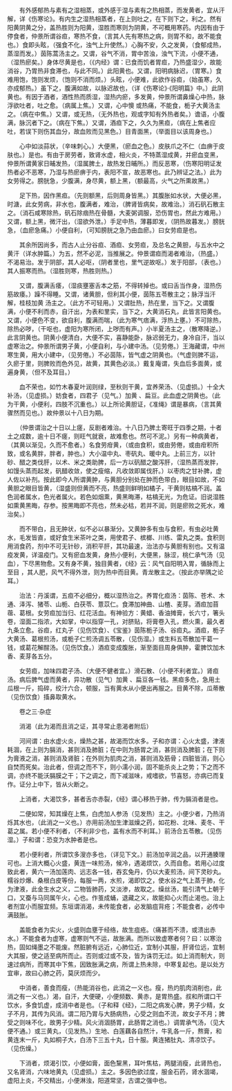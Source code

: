 <!-- { "loadSidebar": true } -->
　　有外感郁热与素有之湿相蒸，或外感于湿与素有之热相蒸，而发黄者，宜从汗解，详《伤寒论》。有内生之湿热相蒸者，在上则吐之，在下则下之，利之。然有阳黄阴黄之分，盖热胜则为阳黄，湿胜而寒则为阴黄，不可概用寒药。内因有由于停食者，仲景所谓谷疸，寒热不食，（言其人先有寒热之病，则胃不和，故不能食也。）食即头眩，（强食不化，浊气上升使然。）心胸不安，久之发黄，（食郁成热，蒸湿而发。）茵陈蒿汤主之。又谓，谷气不消，胃中苦浊，浊气下流，小便不通，（湿热瘀矣。）身体尽黄是也，（《内经》谓：已食而饥者胃疸，乃热盛湿少，故能消谷，乃胃热非食滞也，与此不同。）此阳黄也。又谓，阳明病脉迟，（胃寒。）食难用饱，饱则发烦，（饱则不消而烦。）头眩，小便难，此欲作谷疸，（始虽寒，久亦成郁热。）虽下之，腹满如故，以脉迟故也，（详《伤寒论》·《阳明篇》中。）此阴黄也。有因于酒者，酒性热而质湿，湿热内瘀，多发黄，仲景所谓鼻燥心中热，脉浮欲吐者，吐之愈。（病属上焦。）又谓，心中懊 或热痛，不能食，栀子大黄汤主之。（病在中焦。）又谓，或无热，（无外热也，观或字知有外热者矣。）谵语，小腹满，脉沉者下之。（病在下焦。）又谓，酒疸下之，久久为黑疸，（病在上焦者应吐，若误下则伤其血分，故血败而见黑色。）目青面黑，（举面目以该周身也。）

　　心中如淡蒜状，（辛味刺心。）大便黑，（瘀血之色。）皮肤爪之不仁（血痹于皮肤也。）是也。有由于房劳者，致肾水虚，相火炎，不特蒸湿成黄，并瘀血变黑，仲景所谓黄家日晡发热，（湿属脾土，故热发日晡所。）而反恶寒，（伤寒阳明证发热者必不恶寒，乃湿与热瘀痹于内，表阳不宣，故恶寒也。此乃辨证之法。）此为女劳得之。膀胱急，少腹满，身尽黄，额上黑，（额最高，火气之所熏故黑。）

　　足下热，因作黑疸。（先则额黑，后则周身皆黑。）其腹胀如水状，大便必黑，时溏，此女劳病，非水也，腹满者，难治，（脾肾皆病矣，故难治。）消石矾石散主之。（消石咸寒除热，矾石除痼热在骨髓，大麦粥调服，恐伤胃也，然此方难用。）又谓，额上黑，微汗出，（湿欲外泄。）手足中热，薄暮即发，（阴热故暮发。）膀胱急，（血瘀急痛。）小便自利，（可知膀胱之急乃由血瘀。）曰女劳疸是也。

　　其余所因尚多，而古人止分谷疸、酒疸、女劳疸，及总名之黄胆，与五水中之黄汗（详水肿篇。）为五，然不必泥，当推展之。仲景谓疸而渴者难治，（热盛。）不渴易治。发于阴部，其人必呕，（阴者里也，里气逆故呕。）发于阳部，（表也。）其人振寒而热。（湿胜则寒，热胜则热。）

　　又谓，腹满舌痿，（湿痰壅塞舌本之筋，不得转掉也。或曰舌当作身，湿热伤筋故痿。）躁不得睡。又谓，诸黄胆，但利其小便，茵陈五苓散主之；脉浮当汗解，桂枝加黄 汤主之。（此方不可轻用。）又谓肚热，热在里，当下之。又谓腹满，小便不利而赤，自汗出，为表和里实，当下之，大黄消石丸，此皆言阳黄也。又谓，小便色不变，欲自利，腹满而喘，（此为寒气痞满，浮热上壅。）不可除热，除热必哕，（干呕也，虚阳为寒所闭，上哕而有声。）小半夏汤主之，（散寒降逆。）此言阴黄也。阴黄小便清白，大便不实，喜静能卧，脉迟弱无力，身冷自汗，当以虚寒治之。仲景所谓男子黄，小便自利，与小建中汤。（见劳倦。）王海藏谓，中州寒生黄，用大小建中，（见劳倦。）不必茵陈，皆气虚之阴黄也。（气虚则脾不运，久瘀于里，则脾败而色外见，故黄，其黄色必淡。）戴复庵谓，失血后多面黄，或遍身黄，（但不及耳目。）

　　血不荣也，如竹木春夏叶润则绿，至秋则干黄，宜养荣汤、（见虚损。）十全大补汤，（见虚损。）妨食者，四君子（见气。）加黄 、扁豆。此血虚之阴黄也。（此为干黄，小便利，四肢不沉重也。）以上所论黄胆证，《准绳》谓是暴病，（言其黄骤然而见也。）故仲景以十八日为期。

　　（仲景谓治之十日以上瘥，反剧者难治。十八日乃脾土寄旺于四季之期，十者土之成数，逾十日不瘥，则旺气就衰，故难愈也。然可不泥。）另有一种病黄者，（其黄以渐见，久而不愈者。）名食劳疳黄，（或由食积，或由劳倦，或由疳积所致，或名黄胖，胖者，肿也。）大小温中丸、枣矾丸、暖中丸。上前三方，以针砂、醋之类伐肝，以术、米之类助脾，后一方以矾醋之酸泻肝，（湿热蒸而发胖，如馒头蒸而起发，矾醋收敛，使之瘦缩，凡收敛即属伐肝。）以枣肉之甘补脾，虚人佐以补剂。按此即今人所谓黄肿，与黄胆分别处在肿而色带白，眼目如故，不如黄胆之眼目皆黄，（湿盛则但黄而不亮，热盛则鲜明如橘子，干黄则枯槁不润。盖色润者属水，色光者属火。若色如烟熏，黄黑晦滞，枯槁无光，为危证。旧说湿胜如熏黄黑晦，存参。按黑晦即不亮也，然未必枯，若并不润，则是瘀败之死水，难治矣。）

　　而不带白，且无肿状，似不必以暴渐分。又黄肿多有虫与食积，有虫必吐黄水，毛发皆直，或好食生米茶叶之类，用使君子、槟榔、川练、雷丸之类。食积则用消食药，剂中不可无针砂，消积平肝，其功最速，治法亦与黄胆有别也。又有温疫发黄，详温疫门。又有瘀血发黄，身热小便利，大便黑，脉涩，桃仁承气汤（见血），下尽黑物愈。又有身不黄，独目黄者，《经》云：风气自阳明入胃，循脉而上至目 ，其人肥，风气不得外泄，则为热中而目黄。青龙散主之。（按此亦举隅之论耳。）

　　治法：丹溪谓，五疸不必细分，概以湿热治之。养胃化疸汤：茵陈、苍术、木通、泽泻、猪苓、山栀、白茯苓、薏苡仁。食滞加神曲、山楂、麦芽。酒疸加苜蓿、葛根。女劳疸加当归、红花活血。有神验方：黄蜡、香油摊膏，长六寸，箸头卷，湿面二指浓，大如掌，中以指穿一孔，对脐贴，将膏卷入孔，燃火熏，最久者九条立愈。谷疸，红丸子（见伤饮食）、《宝鉴》茵陈栀子汤、谷疸丸。酒疸，栀子大黄汤、葛根煎汤，或栀子仁煎汤调五苓散，（见伤湿。）或生料五苓散加干葛一钱，或葛花解酲汤。（见伤饮食。）酒疸变成腹胀，渐至面目周身俱肿，霍脾饮加木香、麦芽各五分。

　　女劳疸，加味四君子汤、（大便不健者宜。）滑石散、（小便不利者宜。）肾疸汤。病后脾气虚而黄者，异功散（见气）加黄 、扁豆各一钱。黑疸多危，急用土瓜根一斤，捣碎，绞汁六合，顿服，当有黄水从小便出再服之。目黄不除，瓜蒂散（见伤饮食）搐鼻取黄水。

　　卷之三·杂症

　　消渴（此为渴而且消之证，其寻常止患渴者附后）

　　河间谓：由水虚火炎，燥热之甚，故渴而饮水多。子和亦谓：心火太盛，津液耗涸，在上则为膈消，甚则消及肺脏；在中则为肠胃之消，甚则消及脾脏；在下则为膏液之消，甚则消及肾脏；在外则为肌肉之消，甚则消及筋骨；四脏皆消，则心自焚而死矣。治此者，但调之而不下，则小濡小润，固不能杀炎上之势；下之而不调，亦终不能沃膈膜之干；下之调之，而下减滋味，戒嗜欲，节喜怒，亦病已而复作。证分上中下，皆从火断之。

　　上消者，大渴饮多，甚者舌亦赤裂，《经》谓心移热于肺，传为膈消者是也。

　　二便如常，知其燥在上焦，白虎加人参汤（见发热）主之。小便少者，乃热消烁其水也，（此消之一义也。）亦用前汤加生津滋燥之药，如花粉、北味、麦冬、干葛之属。若小便不利者，（不利非少也，盖有水而不利耳。）前汤合五苓散。（见伤湿。）子和谓：恐变为水肿者是也。

　　若小便利者，所谓饮多溲亦多也，（详见下文。）前汤加辛润之品，以开通腠理可也。上消大概心火盛，黄连一味煎汤，候冷，遇渴烦饮，久而自愈。若用心过度致此者，黄六一汤加莲肉、远志各一钱，吞玄兔丹，仍以大麦煎汤，间下灵砂丸。糯谷炒爆、桑根白皮等份，每服一两，水煎，渴即饮之，使水谷之气上蒸于肺，化为津液，此金生水之义，二物皆肺药，又淡渗，故取之。缲丝汤，能引清气上朝于口，又蚕与马同属午火，心也。作茧成蛹，退藏之义，故能抑心火而止渴也。治上者剂宜小而服宜频。东垣谓消渴，未传能食者，必发脑疽背疮；不能食者，必传中满鼓胀。

　　盖能食者为实火，火盛则血壅于经络，故生疽疮。（痛甚而不溃，或溃出赤水。）不能食者为虚寒，虚寒则气不运，故胀满。而所以致虚寒者何？曰：以寒治热，固如绳墨之不能废。然脏腑有远近，心肺位近，宜制小其服，肝肾位远，宜制大其服，使之适至病所而止。否则或过或不及，皆为诛罚无过。如上消而制大，则速过病所，而寒其中下焦，因致胀满之病，所谓上热未除，中寒复起也。是以处方宜审，故曰心肺之药，莫厌烦而少。

　　中消者，善食而瘦，（热能消谷也，此消之一义也。瘦，热灼肌肉消削也，此消之有一义也。）渴，自汗，大便硬，小便频数、黄赤，是胃热盛。叔和所谓口干饮水，多食饥虚，成消中者是也。（子和释《经》，二阳之病发心脾，男子少精，女子不月，其传为风消。谓二阳乃胃与大肠病热，心受之则血不流，故女子不月；脾受之则味不化，故男子少精。风火消涸肠胃，此肠胃之消也。）调胃承气汤，（见大便不通。）或三黄丸，（见发热。）生地、白莲藕各自然汁，牛乳各一斤，熬膏，和黄连末一斤，丸如桐子大，白汤下三五十丸，日十服。黄连猪肚丸、清凉饮子。（见伤燥。）

　　下消者，烦渴引饮，小便如膏，面色黧黑，耳叶焦枯，两腿消瘦，此肾热也，又名肾消，六味地黄丸（见虚损。）主之。多因色欲过度，服金石药，肾水涸竭，虚阳上炎，不交精出，小便淋浊，阳道常坚，古谓之强中也。

